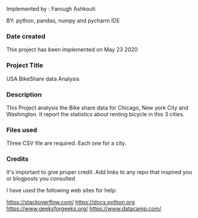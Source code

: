 Implemented by : Farough Ashkouti

BY: python, pandas, numpy and pycharm IDE

### Date created
This project has been implemented on May 23 2020

### Project Title
USA BikeShare data Analysis

### Description
This Project analysis the Bike share data for Chicago, New york City and Washington.
It report the statistics about renting bicycle in this 3 cities.

### Files used
Three CSV file are required. Each one for a city.

### Credits
It's important to give proper credit. Add links to any repo that inspired you or blogposts you consulted

I have used the following web sites for help:

https://stackoverflow.com/
https://docs.python.org
https://www.geeksforgeeks.org/
https://www.datacamp.com/

